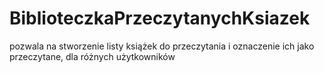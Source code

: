 # BiblioteczkaPrzeczytanychKsiazek
pozwala na stworzenie listy książek do przeczytania i oznaczenie ich jako przeczytane, dla różnych użytkowników
